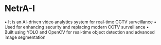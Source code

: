 # NetrA-I
• It is an AI-driven video analytics system for real-time CCTV surveillance
• Used for enhancing security and replacing modern CCTV surveillance
• Built using YOLO and OpenCV for real-time object detection and advanced image segmentation
